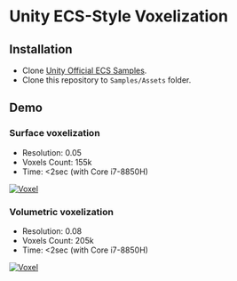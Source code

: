 # Unity ECS-Style Voxelization
## Installation
- Clone [Unity Official ECS Samples](https://github.com/Unity-Technologies/EntityComponentSystemSamples).
- Clone this repository to `Samples/Assets` folder.

## Demo
### Surface voxelization
- Resolution: 0.05
- Voxels Count: 155k
- Time: <2sec (with Core i7-8850H)

[![Voxel](https://img.youtube.com/vi/K9-tTZI_YGQ/0.jpg)](https://www.youtube.com/watch?v=K9-tTZI_YGQ)

### Volumetric voxelization
- Resolution: 0.08
- Voxels Count: 205k
- Time: <2sec (with Core i7-8850H)

[![Voxel](https://img.youtube.com/vi/8IAtZHuonk4/0.jpg)](https://www.youtube.com/watch?v=8IAtZHuonk4)
